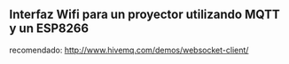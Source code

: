 ## Interfaz Wifi para un proyector utilizando MQTT y un ESP8266


recomendado: http://www.hivemq.com/demos/websocket-client/


